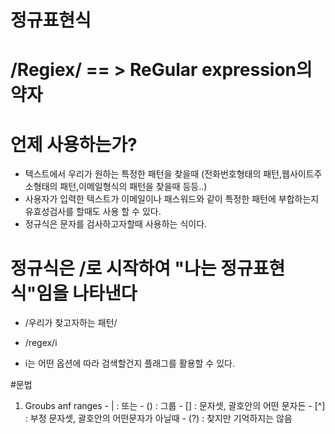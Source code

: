 # 정규표현식
# /Regiex/ == > ReGular expression의 약자

# 언제 사용하는가?
  - 텍스트에서 우리가 원하는 특정한 패턴을 찾을때 (전화번호형태의 패턴,웹사이트주소형태의 패턴,이메일형식의 패턴을 찾을때 등등..)
  - 사용자가 입력한 텍스트가 이메일이나 패스워드와 같이 특정한 패턴에 부합하는지 유효성검사를 할때도 사용 할 수 있다.
  - 정규식은 문자를 검사하고자할때 사용하는 식이다.

# 정규식은 /로 시작하여 "나는 정규표현식"임을 나타낸다
  - /우리가 찾고자하는 패턴/

  - /regex/i
  - i는 어떤 옵션에 따라 검색할건지 플래그를 활용할 수 있다.



 #문법
  1) Groubs anf ranges
    - |   : 또는
    - ()  : 그룹
    - []  : 문자셋, 괄호안의 어떤 문자든
    - [^] : 부정 문자셋, 괄호안의 어떤문자가 아닐때
    - (?) : 찾지만 기억하지는 않음 
